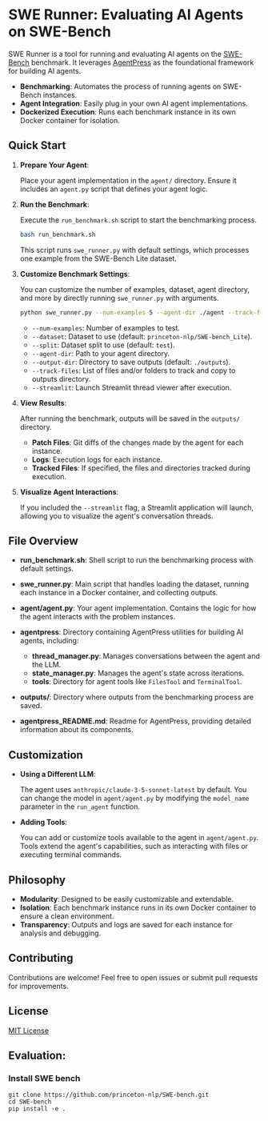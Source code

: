 # SWE Runner: Evaluating AI Agents on SWE-Bench

SWE Runner is a tool for running and evaluating AI agents on the [SWE-Bench](https://github.com/princeton-nlp/SWE-bench) benchmark. It leverages [AgentPress](https://github.com/kortix-ai/agentpress) as the foundational framework for building AI agents.

- **Benchmarking**: Automates the process of running agents on SWE-Bench instances.
- **Agent Integration**: Easily plug in your own AI agent implementations.
- **Dockerized Execution**: Runs each benchmark instance in its own Docker container for isolation.

## Quick Start

1. **Prepare Your Agent**:

   Place your agent implementation in the `agent/` directory. Ensure it includes an `agent.py` script that defines your agent logic.

2. **Run the Benchmark**:

   Execute the `run_benchmark.sh` script to start the benchmarking process.

   ```bash
   bash run_benchmark.sh
   ```

   This script runs `swe_runner.py` with default settings, which processes one example from the SWE-Bench Lite dataset.

3. **Customize Benchmark Settings**:

   You can customize the number of examples, dataset, agent directory, and more by directly running `swe_runner.py` with arguments.

   ```bash
   python swe_runner.py --num-examples 5 --agent-dir ./agent --track-files /tmp/agentpress/ --streamlit
   ```

   - `--num-examples`: Number of examples to test.
   - `--dataset`: Dataset to use (default: `princeton-nlp/SWE-bench_Lite`).
   - `--split`: Dataset split to use (default: `test`).
   - `--agent-dir`: Path to your agent directory.
   - `--output-dir`: Directory to save outputs (default: `./outputs`).
   - `--track-files`: List of files and/or folders to track and copy to outputs directory.
   - `--streamlit`: Launch Streamlit thread viewer after execution.

4. **View Results**:

   After running the benchmark, outputs will be saved in the `outputs/` directory.

   - **Patch Files**: Git diffs of the changes made by the agent for each instance.
   - **Logs**: Execution logs for each instance.
   - **Tracked Files**: If specified, the files and directories tracked during execution.

5. **Visualize Agent Interactions**:

   If you included the `--streamlit` flag, a Streamlit application will launch, allowing you to visualize the agent's conversation threads.

## File Overview

- **run_benchmark.sh**: Shell script to run the benchmarking process with default settings.

- **swe_runner.py**: Main script that handles loading the dataset, running each instance in a Docker container, and collecting outputs.

- **agent/agent.py**: Your agent implementation. Contains the logic for how the agent interacts with the problem instances.

- **agentpress**: Directory containing AgentPress utilities for building AI agents, including:

  - **thread_manager.py**: Manages conversations between the agent and the LLM.
  - **state_manager.py**: Manages the agent's state across iterations.
  - **tools**: Directory for agent tools like `FilesTool` and `TerminalTool`.

- **outputs/**: Directory where outputs from the benchmarking process are saved.

- **agentpress_README.md**: Readme for AgentPress, providing detailed information about its components.

## Customization

- **Using a Different LLM**:

  The agent uses `anthropic/claude-3-5-sonnet-latest` by default. You can change the model in `agent/agent.py` by modifying the `model_name` parameter in the `run_agent` function.

- **Adding Tools**:

  You can add or customize tools available to the agent in `agent/agent.py`. Tools extend the agent's capabilities, such as interacting with files or executing terminal commands.

## Philosophy

- **Modularity**: Designed to be easily customizable and extendable.
- **Isolation**: Each benchmark instance runs in its own Docker container to ensure a clean environment.
- **Transparency**: Outputs and logs are saved for each instance for analysis and debugging.

## Contributing

Contributions are welcome! Feel free to open issues or submit pull requests for improvements.

## License

[MIT License](LICENSE)


## Evaluation:

### Install SWE bench
```
git clone https://github.com/princeton-nlp/SWE-bench.git
cd SWE-bench
pip install -e .
```